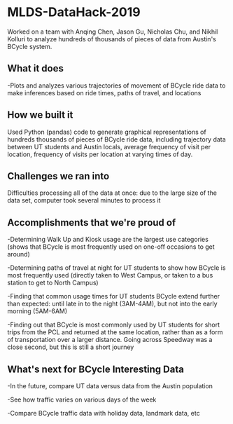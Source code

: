 # MLDS-DataHack-2019
Worked on a team with Anqing Chen, Jason Gu, Nicholas Chu, and Nikhil Kolluri to analyze hundreds of thousands of pieces of data from Austin's BCycle system.

## What it does
-Plots and analyzes various trajectories of movement of BCycle ride data to make inferences based on ride times, paths of travel, and locations

## How we built it
Used Python (pandas) code to generate graphical representations of hundreds thousands of pieces of BCycle ride data, including trajectory data between UT students and Austin locals, average frequency of visit per location, frequency of visits per location at varying times of day.

## Challenges we ran into
Difficulties processing all of the data at once: due to the large size of the data set, computer took several minutes to process it

## Accomplishments that we're proud of
-Determining Walk Up and Kiosk usage are the largest use categories (shows that BCycle is most frequently used on one-off occasions to get around)

-Determining paths of travel at night for UT students to show how BCycle is most frequently used (directly taken to West Campus, or taken to a bus station to get to North Campus)

-Finding that common usage times for UT students BCycle extend further than expected: until late in to the night (3AM-4AM), but not into the early morning (5AM-6AM)

-Finding out that BCycle is most commonly used by UT students for short trips from the PCL and returned at the same location, rather than as a form of transportation over a larger distance. Going across Speedway was a close second, but this is still a short journey

## What's next for BCycle Interesting Data
-In the future, compare UT data versus data from the Austin population

-See how traffic varies on various days of the week

-Compare BCycle traffic data with holiday data, landmark data, etc

